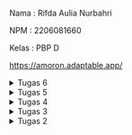 Nama    : Rifda Aulia Nurbahri

NPM     : 2206081660

Kelas   : PBP D

https://amoron.adaptable.app/

<details>

<summary>Tugas 6</summary>

<h1>Perbedaan antara Asynchronous Programming dengan Synchronous Programming</h1>

Asynchronous dan Synchronous adalah dua teknik atau gaya pemrograman yang masing-masing memiliki keunggulan dan kekurangannya.

Asynchronous programming adalah pendekatan pemrograman yang tidak terikat pada input output (I/O) protocol. Pemrograman asynchronous tidak melakukan pekerjaannya secara old style / cara lama yaitu dengan eksekusi baris program satu persatu secara hirarki. Asynchronous programming melakukan pekerjaannya tanpa harus terikat dengan proses lain atau dapat kita sebut secara Independent. Dengan pendekatan ini, waktu eksekusi juga dapat menjadi lebih singkat dan cepat.

Sebaliknya, Synchronous programming memiliki pendekatan yang lebih old style. Task akan dieksekusi satu persatu sesuai dengan urutan dan prioritas task. Hal ini memiliki kekurangan pada lama waktu eksekusi karena masing-masing task harus menunggu task lain selesai untuk diproses terlebih dahulu. Namun, bukan berarti Synchronous programming jauh lebih jelek dibandingkan dengan asynchronous programming. Terdapat beberapa hal yang menjadi synchronous programming memiliki keunggulan dibandingkan dengan asynchronous programming. Beberapa diantaranya adalah kemudahan yang ditawarkan oleh synchronous programming dibandingkan dengan asynchronous programming.

<h1>Event Driven Programming</h1>

Paradigma event-driven programming adalah paradigma pemrograman yang berfokus pada penanganan event atau kejadian yang terjadi dalam program, seperti input dari pengguna, klik mouse, tekan keyboard, respons dari server, dll. Paradigma ini memungkinkan program untuk berinteraksi dengan pengguna dan lingkungan secara dinamis dan responsif.

Salah satu contoh penerapan paradigma event-driven programming pada tugas ini adalah ketika user mengklik tombol "Search" pada halaman web. Event ini akan memicu fungsi JavaScript yang mengirimkan permintaan ke server menggunakan Fetch API. Server kemudian akan mengirimkan respons berupa data JSON yang berisi informasi tentang pencarian user. Fungsi JavaScript akan menerima respons ini dan memprosesnya untuk menampilkan hasil pencarian pada halaman web.

<h1>Penerapan Asynchronous Programming pada AJAX</h1>

AJAX adalah singkatan dari Asynchronous Javascript and XML dan mengacu pada sekumpulan teknis pengembangan web (web development) yang memungkinkan aplikasi web untuk bekerja secara asynchronous (tidak langsung) – memproses setiap request (permintaan) yang datang ke server di sisi background. Aplikasi web yang menggunakan AJAX dapat mengirimkan dan menerima data dari server tanpa harus mereload keseluruhan halaman.

Penerapan asynchronous programming pada AJAX memungkinkan aplikasi web untuk melakukan permintaan ke server dan menerima respons tanpa mengganggu pengalaman pengguna. Misalnya, ketika pengguna mengisi formulir di halaman web, AJAX dapat digunakan untuk mengirimkan data formulir ke server. Selama proses ini, pengguna dapat terus berinteraksi dengan halaman web tanpa perlu menunggu respons dari server. Ini membuat aplikasi web menjadi lebih responsif dan user-friendly.

<h1>Perbandingan Penerapan AJAX dengan Menggunakan Fetch API dan jQuery</h1>

Fetch API dan jQuery adalah dua teknologi yang sering digunakan dalam AJAX. Fetch API merupakan fungsi native yang tersedia pada Javascript dan tidak kalah praktis seperti JQuery saat menggunakannya. Fetch merupakan cara baru dalam melakukan network request. Fetch akan mengembalikan sebuah promise; Secara bawaan (default), fetch tidak akan mengirim atau menerima cookie dari server. Sebaliknya, jQuery adalah library yang menyediakan fungsi AJAX yang disederhanakan dari fungsi bawaan AJAX yang sudah tertanam pada browser. Tidak ada kelebihan yang ditawarkan JQuery selain penyederhanaan pada fungsi, apalagi ada fungsi shorthand dari .ajaxyaitu.get dan $.post.

<h1>Implementasi Langkah</h1>

<h2>Mengubah Kode Cards Data Item agar Mendukung AJAX GET dan Melakukan Pengambilan Task Menggunakan AJAX GET</h2>

Pertama-tama saya menghapus kode pada `main.html` untuk menampilkan cards dan mengubahnya dengan mengimplementasikan ajax get pada `<scripts>`

```html
<div id ="product_grid" class="mt-6 grid grid-cols-1 sm:grid-cols-2 md:grid-cols-3 lg:grid-cols-4 gap-6"></div>
```

```html
<script>
  async function getProducts() {
    return fetch("{% url 'main:get_product_json' %}").then((res) => res.json())
  }

  async function refreshProducts() {
    const products = await getProducts()

    let htmlString = "";
    products.forEach((item, index) => {
        htmlString += `
        <div class="bg-white rounded-lg overflow-hidden shadow-lg ${index === products.length - 1 ? 'bg-blue-200' : ''}">
            <div class="p-4">
                <h3 class="text-xl font-semibold">${item.name}</h3>
                <p class="text-gray-600">${item.description}</p>
                <p class="text-gray-800 font-semibold mt-2">${item.price}</p>

                <!-- Increment and Decrement Buttons -->
                <div class="mt-4 flex justify-center">
                    <div class="flex items-center space-x-2">
                        <!-- Decrement Button -->
                        <button onclick="decrementAmount(${item.pk})" class="bg-green-500 hover:bg-green-600 text-white font-bold py-1 px-2.5 rounded">-</button>

                        <!-- Amount Display -->
                        <span id="amount${item.pk}" class="text-lg font-semibold">${item.amount}</span>

                        <!-- Increment Button -->
                        <button onclick="incrementAmount(${item.pk})" class="bg-green-500 hover:bg-green-600 text-white font-bold py-1 px-2 rounded">+</button>
                    </div>
                </div>

                <!-- Edit and Delete Buttons -->
                <div class="mt-4 flex justify-center">
                    <div>
                        <a href="${item.edit_url}" class="btn btn-primary btn-sm">
                            Edit
                        </a>
                        <a href="${item.delete_url}" class="btn btn-danger btn-sm">
                            Delete
                        </a>
                    </div>
                </div>
            </div>
        </div>` 
    });

    document.getElementById("product_grid").innerHTML = htmlString;
}

  async function incrementAmount(id) {
      const response = await fetch(`/increment-amount/${id}`);
      refreshProducts();
  }

  async function decrementAmount(id) {
      const response = await fetch(`/decrement-amount/${id}`);
      refreshProducts();
  }

  async function deleteProduct(id) {
    const response = await fetch(`/delete-amount/${id}`);
      refreshProducts();
  }

  refreshProducts();

  function addProduct() {
      fetch("{% url 'main:add_product_ajax' %}", {
          method: "POST",
          body: new FormData(document.querySelector('#form'))
      }).then(refreshProducts)

      document.getElementById("form").reset()
      return false
    }

    document.getElementById("button_add").onclick = addProduct

</script>
```

<h2>Membuat Tombol yang Membuka Modal Form dan Membuat Modal Form</h2>

Pada `main.html` saya menghapus tombol `Add New Product` yang lama dan menggantinya dengan tombol `Add New Product by AJAX` 

```html
<div class="mt-6 flex items-center justify-center gap-x-6">
    <button type="button" class="rounded-md bg-red-800 px-3.5 py-2.5 text-sm font-semibold text-white shadow-sm hover:bg-gray-700 focus-visible:outline focus-visible:outline-2 focus-visible:outline-offset-2 focus-visible:outline-indigo-600" data-bs-toggle="modal" data-bs-target="#exampleModal">Add Product by AJAX</button>
</div>
```

Tombol tersebut memiliki value `data-bs-toggle`yaitu `modal` dan `data-bs-target` yaitu `#exampleModal` yang mana nantinya akan membuka modal form yang memiliki id `#exampleModal`

Di atas tombol tersebut saya membuat modal dengan form untuk menambahkan item seperti berikut

```html
<div class="modal fade" id="exampleModal" tabindex="-1" aria-labelledby="exampleModalLabel" aria-hidden="true">
    <div class="modal-dialog">
        <div class="modal-content">
            <div class="modal-header">
                <h1 class="modal-title fs-5" id="exampleModalLabel">Add New Product</h1>
                <button type="button" class="btn-close" data-bs-dismiss="modal" aria-label="Close"></button>
            </div>
            <div class="modal-body">
                <form id="form" onsubmit="return false;">
                    {% csrf_token %}
                    <div class="mb-3">
                        <label for="name" class="col-form-label">Name:</label>
                        <input type="text" class="form-control" id="name" name="name"></input>
                    </div>
                    <div class="mb-3">
                        <label for="price" class="col-form-label">Price:</label>
                        <input type="number" class="form-control" id="price" name="price"></input>
                    </div>
                    <div class="mb-3">
                        <label for="description" class="col-form-label">Description:</label>
                        <textarea class="form-control" id="description" name="description"></textarea>
                    </div>
                </form>
            </div>
            <div class="modal-footer">
                <button type="button" class="btn btn-secondary" data-bs-dismiss="modal">Close</button>
                <button type="button" class="btn btn-primary" id="button_add" data-bs-dismiss="modal">Add Product</button>
            </div>
        </div>
    </div>
</div>
```

Pada script juga saya menambahkan function `addProduct()` agar jika tombol diklik, produk baru muncul

```html
<script>
    ...
    function addProduct() {
        fetch("{% url 'main:add_product_ajax' %}", {
            method: "POST",
            body: new FormData(document.querySelector('#form'))
        }).then(refreshProducts)

        document.getElementById("form").reset()
        return false
    }
    
    document.getElementById("button_add").onclick = addProduct

</script>
```

<h2>Fungsi Views untuk Menambahkan Item Baru</h2>

Berikut adalah fungsi yang saya buat untuk membuat object product baru dengan parameter sesuai values dari request

```python
@csrf_exempt
def add_product_ajax(request):
    if request.method == 'POST':
        name = request.POST.get("name")
        price = request.POST.get("price")
        description = request.POST.get("description")
        amount = request.POST.get("amount")
        status = request.POST.get("status")
        user = request.user

        new_product = Product(name=name, price=price, description=description, amount=amount, status=status, user=user)
        new_product.save()

        return HttpResponse(b"CREATED", status=201)

    return HttpResponseNotFound()
```

<h2>Menghubungkan Form ke Path</h2>

Pada `urls.py` saya menambahkan ini ke `urlpatterns`

```python
path('create-product-ajax/', add_product_ajax, name='add_product_ajax'),
```

<h2>Melakukan Refresh Tanpa Reload</h2>

Saya membuat fungsi berikut agar halaman direfresh secara asinkronus tanpa reload

```javascript
async function refreshProducts() {
    const products = await getProducts()

    let htmlString = "";
    products.forEach((item, index) => {
        htmlString += `
        <div class="bg-white rounded-lg overflow-hidden shadow-lg ${index === products.length - 1 ? 'bg-blue-200' : ''}">
            <div class="p-4">
                <h3 class="text-xl font-semibold">${item.name}</h3>
                <p class="text-gray-600">${item.description}</p>
                <p class="text-gray-800 font-semibold mt-2">${item.price}</p>

                <!-- Increment and Decrement Buttons -->
                <div class="mt-4 flex justify-center">
                    <div class="flex items-center space-x-2">
                        <!-- Decrement Button -->
                        <button onclick="decrementAmount(${item.pk})" class="bg-green-500 hover:bg-green-600 text-white font-bold py-1 px-2.5 rounded">-</button>

                        <!-- Amount Display -->
                        <span id="amount${item.pk}" class="text-lg font-semibold">${item.amount}</span>

                        <!-- Increment Button -->
                        <button onclick="incrementAmount(${item.pk})" class="bg-green-500 hover:bg-green-600 text-white font-bold py-1 px-2 rounded">+</button>
                    </div>
                </div>

                <!-- Edit and Delete Buttons -->
                <div class="mt-4 flex justify-center">
                    <div>
                        <a href="${item.edit_url}" class="btn btn-primary btn-sm">
                            Edit
                        </a>
                        <a href="${item.delete_url}" class="btn btn-danger btn-sm">
                            Delete
                        </a>
                    </div>
                </div>
            </div>
        </div>` 
    });

    document.getElementById("product_grid").innerHTML = htmlString;
}
```

<h2>Melakukan Perintah collectstatic</h2>

Untuk menjalankan perintah collectstatic dalam Django, kita  dapat mengikuti langkah-langkah berikut:

1. Dorong kode Anda ke server penyebaran.

2. Di server, jalankan perintah collectstatic untuk menyalin semua berkas statis ke dalam STATIC_ROOT. Anda bisa menjalankan perintah ini di terminal:

`./manage.py collectstatic -v0 --noinput
`

<h1>BONUS</h1>

Berikut adalah penambahan fungsionalitas hapus dengan menggunakan AJAX DELETE

```javascript
async function deleteProduct(id) {
    const response = await fetch(`/delete-amount/${id}`);
        refreshProducts();
}
```

</details>

<details>

<summary>Tugas 5</summary>

<h1>Manfaat Elemen Selector</h1>

Element selector adalah selector CSS yang memilih elemen HTML berdasarkan nama tag-nya. Misalnya, selector `p` akan memilih semua elemen `<p>` di dokumen. Element selector berguna untuk mengatur gaya umum untuk elemen tertentu, seperti warna font, ukuran font, margin, padding, dll. Element selector sebaiknya digunakan ketika kita ingin menerapkan gaya yang konsisten dan seragam untuk elemen yang sama di seluruh halaman web.
    
<h1>HTML5 Tag</h1>

HTML5 Tag adalah tag HTML yang diperkenalkan atau diperbarui dalam versi HTML5. Beberapa contoh HTML5 Tag adalah:
1. `<article>`: Menentukan konten mandiri yang dapat berdiri sendiri atau didistribusikan secara terpisah, seperti artikel blog, berita, komentar, dll.
2. `<aside>`: Menentukan konten yang terkait secara tidak langsung dengan konten utama halaman, seperti sidebar, kotak iklan, dll.
3. `<audio>`: Menentukan suara atau musik yang tertanam dalam halaman, dan menyediakan kontrol pemutar untuk pengguna.
4. `<canvas>`: Menentukan area grafis yang dapat digambar dengan menggunakan skrip (biasanya JavaScript), seperti membuat grafik, animasi, game, dll.
5. `<datalist>`: Menentukan daftar opsi yang telah ditentukan sebelumnya untuk kontrol input, seperti kotak teks dengan fitur autocompletion.
6. `<details>`: Menentukan detail tambahan yang dapat dilihat atau disembunyikan oleh pengguna, seperti FAQ, petunjuk, dll.
7. `<figure>`: Menentukan konten mandiri yang biasanya memiliki keterangan, seperti gambar, diagram, kutipan, dll.
8. `<footer>`: Menentukan footer untuk dokumen atau bagian, seperti informasi hak cipta, tautan navigasi, dll.
9. `<header>`: Menentukan header untuk dokumen atau bagian, seperti judul, logo, menu, dll.
10. `<nav>`: Menentukan bagian navigasi dalam halaman, seperti menu utama, breadcrumb, dll.
11. `<section>`: Menentukan bagian dalam dokumen yang memiliki topik terkait, seperti bab buku, subjudul artikel, dll.
12. `<video>`: Menentukan video yang tertanam dalam halaman, dan menyediakan kontrol pemutar untuk pengguna.

<h1>Perbedaan antara Margin dan Padding</h1>

Margin dan padding adalah properti CSS yang berhubungan dengan ruang di sekitar dan di dalam elemen. Perbedaan utamanya adalah:
- Margin adalah ruang di luar elemen. Margin digunakan untuk membuat jarak antara elemen dengan elemen lain di sekitarnya. Margin tidak termasuk dalam ukuran elemen dan tidak mempengaruhi warna latar belakang atau gambar elemen. Margin juga dapat menyebabkan fenomena collapsing margin, yaitu ketika margin vertikal dari dua elemen bersebelahan saling tumpang tindih dan menghasilkan margin gabungan yang lebih kecil dari jumlah margin aslinya.
- Padding adalah ruang di dalam elemen. Padding digunakan untuk membuat jarak antara konten dengan batas elemen. Padding termasuk dalam ukuran elemen dan mempengaruhi warna latar belakang atau gambar elemen. Padding tidak menyebabkan collapsing margin.
    
<h1>Perbedaan antara framework CSS Tailwind dan Bootstrap</h1>

Framework CSS Tailwind dan Bootstrap adalah framework CSS yang populer dan banyak digunakan oleh para pengembang web. Perbedaan utamanya adalah:
- Tailwind adalah framework CSS utility-first yang memberikan kelas utilitas untuk membangun desain kustom. Tailwind tidak menawarkan komponen siap pakai yang dapat digunakan langsung, melainkan memberikan alat untuk membuatnya dengan cepat dan mudah. Tailwind lebih fleksibel dan dapat disesuaikan sesuai kebutuhan dan preferensi pengembang. Tailwind juga menghasilkan kode CSS yang lebih ringkas dan efisien dengan menggunakan fitur PurgeCSS yang menghapus kelas utilitas yang tidak digunakan dari file CSS akhir.
- Bootstrap adalah framework CSS komponen-based yang memberikan komponen siap pakai yang dirancang untuk bekerja dengan baik bersama-sama. Bootstrap memudahkan pengembang untuk membuat website dengan cepat dengan gaya yang konsisten. Bootstrap juga menyediakan sistem grid responsif yang memudahkan pengembang untuk mengatur layout website. Bootstrap kurang fleksibel dan dapat disesuaikan dibandingkan dengan Tailwind, karena pengembang harus mengikuti aturan dan konvensi yang ditetapkan oleh Bootstrap. Bootstrap juga cenderung menghasilkan kode CSS yang lebih besar dan berlebihan karena mengandung banyak komponen dan kelas yang mungkin tidak dibutuhkan oleh pengembang.

Kapan sebaiknya kita menggunakan Bootstrap daripada Tailwind, dan sebaliknya? Jawabannya tergantung pada kebutuhan dan tujuan proyek web yang sedang dikerjakan. Secara umum, kita sebaiknya menggunakan Bootstrap jika:
- Kita ingin membuat website dengan cepat tanpa harus memikirkan desain kustom.
- Kita ingin menggunakan komponen siap pakai yang sudah teruji dan terintegrasi dengan baik.
- Kita tidak terlalu peduli dengan ukuran file CSS atau kinerja website.
- Kita tidak ingin belajar banyak kelas utilitas baru atau menulis CSS sendiri.
- Kita tidak keberatan dengan gaya default Bootstrap yang mungkin sudah terlalu umum atau membosankan.

Sebaliknya, kita sebaiknya menggunakan Tailwind jika:
- Kita ingin membuat website dengan desain kustom yang unik dan sesuai dengan visi kita.
- Kita ingin memiliki kontrol penuh atas gaya dan layout website.
- Kita peduli dengan ukuran file CSS atau kinerja website.
- Kita ingin belajar banyak kelas utilitas baru atau menulis CSS sendiri.
- Kita ingin menghindari gaya default Bootstrap yang mungkin sudah terlalu umum atau membosankan.

<h1>Implementasi Checklist</h1>

Saya melakukan kustomisasi desain dengan menggunakan CSS framework yaitu Tailwind. Pertama-tama saya melakukan instalasi Tailwind dengan menambahkan script Play CDN ke base.html saya.
```html
<script src="https://cdn.tailwindcss.com"></script>
```

<h2>Kustomisasi Login Page</h2>

[![JdblShx.md.png](https://iili.io/JdblShx.md.png)](https://freeimage.host/i/JdblShx)

Pada laman login saya membuat backgroundnya menjadi kuning muda dan saya membuat container kanan dan kiri, container kiri berisi form untuk melakukan login dan container kanan adalah gambar untuk memperbagus tampilan. 

```html
<body class="gradient-form h-full bg-yellow-50 dark:bg-neutral-700">
  <div class="container mx-auto h-screen p-20 xl:w-3/4">
    <div
      class="g-6 flex h-full flex-wrap items-center justify-center text-neutral-800 dark:text-neutral-200">
      <div class="w-full">
        <div
          class="block rounded-lg bg-white shadow-lg dark:bg-neutral-800">
          <div class="g-0 lg:flex lg:flex-wrap">
            <!-- Left column container-->
            <div class="px-8 md:px-0 lg:w-6/12">
              <div class="md:mx-6 md:p-12">
                <!--Logo-->
                <div class="sm:mx-auto sm:w-full sm:max-w-sm">
                    <img class="mx-auto h-10 w-auto" src="https://i.postimg.cc/tTLYQJ53/6543540.png">
                    <h2 class="mt-2 text-center text-2xl font-bold leading-9 tracking-tight text-gray-900">Sign in to your account</h2>
                </div>

                <form class="space-y-6" action="" method="POST">
                    {% csrf_token %}
                    <div>
                    <label for="username" class="block text-sm font-medium leading-6 text-gray-900">Username</label>
                    <div class="mt-2">
                        <input type="text" id="username" name="username" placeholder="Username" required class="block w-full rounded-md border-0 py-2 px-3 text-gray-900 shadow-sm ring-1 ring-inset ring-gray-300 placeholder:text-gray-400 focus:ring-2 focus:ring-inset focus:ring-indigo-600 sm:text-sm sm:leading-6">
                    </div>
                    </div>
            
                    <div>
                    <div class="flex items-center justify-between">
                        <label for="password" class="block text-sm font-medium leading-6 text-gray-900">Password</label>
                    </div>
                    <div class="mt-2">
                        <input id="password" name="password" type="password" placeholder="Password" required class="block w-full rounded-md border-0 py-1.5 px-3 text-gray-900 shadow-sm ring-1 ring-inset ring-gray-300 placeholder:text-gray-400 focus:ring-5 focus:ring-inset focus:ring-indigo-600 sm:text-sm sm:leading-6">
                    </div>
                    </div>
            
                    <div>
                    <button type="submit" class="flex w-full justify-center rounded-md bg-red-800 px-3 py-1.5 text-sm font-semibold leading-6 text-white shadow-sm hover:bg-gray-800 focus-visible:outline focus-visible:outline-2 focus-visible:outline-offset-2 focus-visible:outline-indigo-600">Sign in</button>
                    </div>
                </form>
                {% if messages %}
                    <ul class="mt-3">
                        {% for message in messages %}
                            <li class="alert alert-danger">{{ message }}</li>
                        {% endfor %}
                    </ul>
                {% endif %}
            
                <p class="mt-10 text-center text-sm text-gray-500">
                    Don't have an account yet?
                    <a href="{% url 'main:register' %}" class="font-semibold leading-6 text-yellow-600 hover:text-yellow-600">Register Now</a>
                </p>
              </div>
            </div>

            <!-- Right column container with background and description-->
            <div
              class="flex items-center rounded-b-lg lg:w-6/12 lg:rounded-r-lg lg:rounded-bl-none"
              style="background: url(https://i.postimg.cc/66dJwT6M/3833025.jpg) no-repeat center center; background-size: cover;">
              <div class="px-4 py-6 text-white md:mx-6 md:p-12">
              </div>
            </div>
          </div>
        </div>
      </div>
    </div>
  </div>
</body>
```

<h2>Kustomisasi Register Page</h2>

[![JdbEtTu.md.png](https://iili.io/JdbEtTu.md.png)](https://freeimage.host/i/JdbEtTu)

Pada laman register yang tadinya function registernya menggunakan forms yang sudah ada di forms.py disini saya mengubahnya dengan membuat baru function register yang ada di `views.py`

```python
def register(request):
    if request.method == 'POST':
        username = request.POST['username']
        password = request.POST['password']
        confirm_password = request.POST['confirm_password']

        if password == confirm_password:
            if User.objects.filter(username=username).exists():
                messages.info(request, 'Username taken')
                return redirect('main:register')
            else:
                user = User.objects.create_user(username=username, password=password)
                user.save()
                messages.success(request, 'Your account has been successfully created!')
                return redirect('main:login')

        else:
            messages.info(request, 'Password not matching..')
            return redirect('main:register')
    else:
        return render(request, 'register.html')
```

Untuk tampilannya kurang lebih mirip dengan login page tapi hanya ada satu container, saya melakukan kustomisasinya seperti berikut

```html
<body class="bg-yellow-50" >
    <div class="flex flex-col items-center justify-center px-6 py-8 mx-auto md:h-screen lg:py-0">
        <a href="#" class="flex items-center mb-6 text-2xl font-bold text-red-700 dark:text-white">
            <img class="w-8 h-8 mr-2" src="https://i.postimg.cc/tTLYQJ53/6543540.png" alt="logo">
            Amoron
        </a>
        <div class="w-full bg-white rounded-lg shadow dark:border md:mt-0 sm:max-w-md xl:p-0 dark:bg-gray-800 dark:border-gray-700">
            <div class="p-6 space-y-4 md:space-y-6 sm:p-8">
                <h1 class="text-xl font-bold leading-tight tracking-tight text-gray-900 md:text-2xl dark:text-white">
                    Create an account
                </h1>
                <form class="space-y-4 md:space-y-6" method="POST" action="{% url 'main:register' %}">
                    {% csrf_token %} 
                    <div>
                        <label for="username" class="block mb-2 text-sm font-medium text-gray-900 dark:text-white">Username</label>
                        <input type="text" name="username" id="username" class="bg-gray-50 border border-gray-300 text-gray-900 sm:text-sm rounded-lg focus:ring-primary-600 focus:border-primary-600 block w-full p-2.5 dark:bg-gray-700 dark:border-gray-600 dark:placeholder-gray-400 dark:text-white dark:focus:ring-blue-500 dark:focus:border-blue-500" placeholder="Username" required="">
                    </div>
                    <div>
                        <label for="password" class="block mb-2 text-sm font-medium text-gray-900 dark:text-white">Password</label>
                        <input type="password" name="password" id="password" placeholder="Password" class="bg-gray-50 border border-gray-300 text-gray-900 sm:text-sm rounded-lg focus:ring-primary-600 focus:border-primary-600 block w-full p-2.5 dark:bg-gray-700 dark:border-gray-600 dark:placeholder-gray-400 dark:text-white dark:focus:ring-blue-500 dark:focus:border-blue-500" required="">
                    </div>
                    <div>
                        <label for="confirm_password" class="block mb-2 text-sm font-medium text-gray-900 dark:text-white">Confirm password</label>
                        <input type="password" name="confirm_password" id="confirm_password" placeholder="Confirm Password" class="bg-gray-50 border border-gray-300 text-gray-900 sm:text-sm rounded-lg focus:ring-primary-600 focus:border-primary-600 block w-full p-2.5 dark:bg-gray-700 dark:border-gray-600 dark:placeholder-gray-400 dark:text-white dark:focus:ring-blue-500 dark:focus:border-blue-500" required="">
                    </div>
                    <button type="submit" value="Daftar" class="w-full text-white bg-red-800 hover:bg-red-900 focus:ring-4 focus:outline-none focus:ring-primary-300 font-medium rounded-lg text-sm px-5 py-2.5 text-center dark:bg-primary-600 dark:hover:bg-primary-700 dark:focus:ring-primary-800">Create an account</button>
                </form>

                {% if messages %}  
                    <ul>   
                        {% for message in messages %}  
                            <li>{{ message }}</li>  
                        {% endfor %}  
                    </ul>   
                {% endif %}

                <p class="text-sm font-light text-gray-500 dark:text-gray-400">
                    Already have an account? <a href="{% url 'main:login' %}" class="font-medium text-yellow-600 hover:underline dark:text-primary-500">Login here</a>
                </p>
            </div>
        </div>
    </div>
</body>

<footer class="text-center py-4 bg-gray-700 text-white">
    <p class="text-sm">&copy; {% now "Y" %} Rifda Aulia Nurbahri - 2206081660 - PBP D</p>
</footer>
```

<h2>Kustomisasi Add New Product dan Edit Product Page</h2>

[![JdbGQFp.md.png](https://iili.io/JdbGQFp.md.png)](https://freeimage.host/i/JdbGQFp)

[![JdbMdP4.md.png](https://iili.io/JdbMdP4.md.png)](https://freeimage.host/i/JdbMdP4)

Sebetulnya untuk laman ini masih sama seperti sebelumnya yaitu menggunakan form, namun hanya saya perbagus tampilannya menggunakan Tailwind seperti sebagai berikut:

```html
<body class="bg-yellow-50">
    <div class="container my-10 shadow-lg rounded-lg p-8 divide-y bg-gray-100">
      <h1 class="text-xl font-bold text-center text-red-800 text-firebrick">Add Rentable Appliances</h1>
      <form method="POST" class="mt-4">
        {% csrf_token %}
        <table class="w-full">
          {{ form.as_table }}
          <tr>
            <td class="py-3"></td>
            <td class="py-3">
              <div class="flex items-center space-x-4">
                <input type="submit" value="Add Product"
                  class="w-full bg-red-800 text-white font-bold py-2 px-4 rounded hover:bg-red-900 focus:outline-none focus:ring-green-500 px-3 py-2" />
              </div>
            </td>
          </tr>
        </table>
      </form>
    </div>
</body>
```

```html
<body class="bg-yellow-50">
    <div class="container my-10 shadow-lg rounded-lg p-8 divide-y bg-gray-100">
      <h1 class="text-xl font-bold text-center text-red-800 text-firebrick">Edit Product</h1>
      <form method="POST" class="mt-4">
        {% csrf_token %}
        <table class="w-full">
          {{ form.as_table }}
          <tr>
            <td class="py-3"></td>
            <td class="py-3">
              <div class="flex items-center space-x-4">
                <input type="submit" value="Edit Product"
                  class="w-full bg-red-800 text-white font-bold py-2 px-4 rounded hover:bg-red-900 focus:outline-none focus:ring-green-500 px-3 py-2" />
              </div>
            </td>
          </tr>
        </table>
      </form>
    </div>
</body>
```

<h2>Kustomisasi Main Page</h2>

[![JdbNhEg.md.png](https://iili.io/JdbNhEg.md.png)](https://freeimage.host/i/JdbNhEg)

Pada halaman daftar inventori ini backgroundnya berbeda dari laman yang lain, saya menggunakan warna putih sebagai background dan ditambah dengan elemen-elemen blob gradient di layer atas background. Pada laman ini juga ada navigation bar di atas yang menampilkan welcome message dan tombol logout. Saya juga tidak lagi menggunakan tabel untuk menampilkan daftar product, di sini saya menggunakan card. Berikut adalah codenya:

```html
<div class=>
  <header class="absolute inset-x-0 top-0 z-50">
    <nav class="flex items-center justify-between p-6 lg:px-8" aria-label="Global">
      <div class="flex lg:flex-1 items-center">
        <a href="#" class="-m-1 p-1 flex items-center">
          <span class="sr-only">Your Company</span>
          <img class="h-8 w-auto" src="https://i.postimg.cc/tTLYQJ53/6543540.png" alt="">
          {% if user.is_authenticated %}
            <span class="text-sm font-semibold leading-6 text-gray-900 ml-4">Welcome, {{ user.username }}</span>
          {% endif %}
        </a>
      </div>      
      <div class="hidden lg:flex lg:flex-1 lg:justify-end">
        <a href="{% url 'main:logout' %}" class="text-sm font-semibold leading-6 text-gray-900">Log Out <span aria-hidden="true">&rarr;</span></a>
      </div>
    </nav>
  </header>

  <div class="relative isolate px-6 pt-14 lg:px-8">
    <div class="absolute inset-x-0 -top-40 -z-10 transform-gpu overflow-hidden blur-3xl sm:-top-80" aria-hidden="true">
      <div class="relative left-[calc(50%-11rem)] aspect-[1155/678] w-[36.125rem] -translate-x-1/2 rotate-[30deg] bg-gradient-to-tr from-[#B32E22] to-[#FFFBC8] opacity-31 sm:left-[calc(50%-30rem)] sm:w-[72.1875rem]" style="clip-path: polygon(74.1% 44.1%, 100% 61.6%, 97.5% 26.9%, 85.5% 0.1%, 80.7% 2%, 72.5% 32.5%, 60.2% 62.4%, 52.4% 68.1%, 47.5% 58.3%, 45.2% 34.5%, 27.5% 76.7%, 0.1% 64.9%, 17.9% 100%, 27.6% 76.8%, 76.1% 97.7%, 74.1% 44.1%)"></div>
    </div>
    <div class="mx-auto max-w-2xl py-16 sm:py-32">
      <div class="hidden sm:mb-8 sm:flex sm:justify-center">
      </div>
      <div class="text-center">
        <h1 class="text-4xl font-bold tracking-tight text-red-800 sm:text-6xl">Amoron Rental</h1>
        <p class="mt-6 text-lg leading-8 text-gray-600">Imagine stepping into a world where our appliances are not just tools but your trusted companions on the rollercoaster of university life</p>             
        <div class="mt-6 grid grid-cols-1 sm:grid-cols-2 md:grid-cols-3 lg:grid-cols-4 gap-6">
          {% for product in products %}
            <div class="bg-white rounded-lg overflow-hidden shadow-lg {% if forloop.counter == products|length %}bg-blue-200{% endif %}">
                <div class="p-4">
                    <h3 class="text-xl font-semibold">{{ product.name }}</h3>
                    <p class="text-gray-600">{{ product.description }}</p>
                    <p class="text-gray-800 font-semibold mt-2">{{ product.price }}</p>
        
                    <!-- Increment and Decrement Buttons -->
                    <div class="mt-4 flex justify-center">
                        <div class="flex items-center space-x-2">
                            <!-- Decrement Button -->
                            <form method="post" action="{% url 'main:decrement_amount' product.pk %}">
                                {% csrf_token %}
                                <input type="hidden" name="product_id" value="{{ product.pk }}">
                                <button type="submit" class="bg-green-500 hover:bg-green-600 text-white font-bold py-1 px-2.5 rounded">-</button>
                            </form>
        
                            <!-- Amount Display -->
                            <span id="amount{{ product.pk }}" class="text-lg font-semibold">{{ product.amount }}</span>
        
                            <!-- Increment Button -->
                            <form method="post" action="{% url 'main:increment_amount' product.pk %}">
                                {% csrf_token %}
                                <input type="hidden" name="product_id" value="{{ product.pk }}">
                                <button type="submit" class="bg-green-500 hover:bg-green-600 text-white font-bold py-1 px-2 rounded">+</button>
                            </form>
                        </div>
                    </div>
        
                    <!-- Edit and Delete Buttons -->
                    <div class="mt-4 flex justify-center">
                        <div>
                            <a href="{% url 'main:edit_product' product.pk %}" class="btn btn-primary btn-sm">
                                Edit
                            </a>
                            <a href="{% url 'main:delete_product' product.pk %}" class="btn btn-danger btn-sm">
                                Delete
                            </a>
                        </div>
                    </div>
                </div>
            </div>
          {% endfor %}
        </div>        
        <p class="mt-6 text-lg leading-8 text-gray-600">Last login session: {{ last_login }}</p>
        <div class="mt-6 flex items-center justify-center gap-x-6">
          <a href="{% url 'main:create_product' %}" class="rounded-md bg-red-800 px-3.5 py-2.5 text-sm font-semibold text-white shadow-sm hover:bg-gray-700 focus-visible:outline focus-visible:outline-2 focus-visible:outline-offset-2 focus-visible:outline-indigo-600">Add New Product</a>
        </div>
      </div>
    </div>
    <div class="absolute inset-x-0 top-[calc(100%-13rem)] -z-10 transform-gpu overflow-hidden blur-3xl sm:top-[calc(100%-40rem)]" aria-hidden="true">
      <div class="relative left-[calc(50%+3rem)] aspect-[1155/678] w-[36.125rem] -translate-x-1/2 bg-gradient-to-tr from-[#B32E22] to-[#FFFBC8] opacity-31 sm:left-[calc(50%+36rem)] sm:w-[72.1875rem]" style="clip-path: polygon(74.1% 44.1%, 100% 61.6%, 97.5% 26.9%, 85.5% 0.1%, 80.7% 2%, 72.5% 32.5%, 60.2% 62.4%, 52.4% 68.1%, 47.5% 58.3%, 45.2% 34.5%, 27.5% 76.7%, 0.1% 64.9%, 17.9% 100%, 27.6% 76.8%, 76.1% 97.7%, 74.1% 44.1%)"></div>
    </div>
  </div>
</div>

<footer class="text-center py-4 bg-gray-700 text-white">
  <p class="text-sm">&copy; {% now "Y" %} Rifda Aulia Nurbahri - 2206081660 - PBP D</p>
</footer>
```

</details>

<details>

<summary> Tugas 4 </summary>

<h1> Django UserCreationForm </h1>

Django UserCreationForm adalah formulir yang digunakan untuk membuat pengguna baru yang dapat menggunakan aplikasi web kita. Formulir ini memiliki tiga bidang: username, password1, dan password2 (yang pada dasarnya digunakan untuk konfirmasi password).

Berikut adalah beberapa kelebihan dan kekurangan dari Django UserCreationForm:

Kelebihan:

1. Django UserCreationForm merupakan bagian dari sistem otentikasi pengguna bawaan Django.

2. Formulir ini memiliki fungsi save() yang memungkinkan kita untuk menyimpan instance Pengguna ke dalam basis data.

3. Django UserCreationForm memiliki fitur keamanan bawaan yang cukup kuat untuk melindungi aplikasi web dari ancaman seperti SQL injection, Cross-site scripting, Clickjacking dan berbagai bentuk serangan lainnya.

Kekurangan:

1. Django secara umum dianggap sebagai perangkat lunak monolitik yang besar. Hal ini memungkinkan komunitas untuk mengembangkan ratusan modul dan aplikasi yang dapat digunakan kembali, tetapi juga membatasi kecepatan pengembangan Django.

2. Django perlu mempertahankan kompatibilitas mundur, sehingga perkembangannya berlangsung lambat.

3. Kerangka kerja ini mendorong kita ke dalam pola tertentu, tetapi lebih menyenangkan ketika kita dapat memprogram sendiri memilih arsitektur, struktur, dan pola desain.

<h1> Perbedaan Antara Autentikasi dan Otorisasi dalam Konteks Django </h1>

Dalam konteks Django, autentikasi dan otorisasi memiliki peran yang sangat penting dan berbeda:

Autentikasi adalah proses verifikasi identitas pengguna. Dengan kata lain, sistem memastikan bahwa pengguna adalah siapa yang mereka klaim. Misalnya, ketika pengguna mencoba masuk, sistem akan memeriksa apakah kombinasi nama pengguna dan kata sandi yang diberikan cocok dengan apa yang ada di basis data.

Otorisasi, di sisi lain, menentukan apa yang dapat dilakukan pengguna yang telah terautentikasi. Ini berarti sistem memeriksa hak akses pengguna dan memutuskan apakah mereka diizinkan untuk melakukan tindakan tertentu (misalnya, mengedit atau menghapus suatu pos).

Kedua konsep ini penting karena mereka membantu menjaga keamanan aplikasi web Django. Autentikasi membantu mencegah akses yang tidak sah dengan memastikan hanya pengguna yang sah yang dapat masuk. Sementara itu, otorisasi membantu mencegah penyalahgunaan aplikasi dengan membatasi apa yang dapat dilakukan pengguna setelah mereka masuk.

<h1>Cookies dalam Konteks Aplikasi Web</h1>

Cookies dalam konteks aplikasi web adalah file teks kecil yang berisi potongan data — seperti nama pengguna dan kata sandi — yang digunakan untuk mengidentifikasi komputer kita saat kita menggunakan jaringan. Cookies spesifik digunakan untuk mengidentifikasi pengguna spesifik dan meningkatkan pengalaman browsing web mereka.

Django menggunakan cookies dalam manajemen sesi pengguna. Django menyediakan kerangka kerja sesi yang memungkinkan kita menyimpan dan mengambil data secara acak berdasarkan setiap pengunjung situs. Django mengabstraksi proses pengiriman dan penerimaan cookies, dengan menempatkan cookie ID sesi di sisi klien, dan menyimpan semua data terkait di sisi server. Dengan cara ini, hanya ID sesi yang terlihat oleh pengguna, sementara data sesi tetap tersembunyi di server.

Untuk menggunakan sesi berbasis cookies, kita dapat mengatur pengaturan SESSION_ENGINE menjadi “django.contrib.sessions.backends.signed_cookies”. Data sesi akan disimpan menggunakan alat Django untuk penandatanganan kriptografis dan pengaturan SECRET_KEY.

Penting untuk dicatat bahwa meskipun cookies sangat berguna untuk mempertahankan status aplikasi dan memberikan pengalaman yang dipersonalisasi kepada pengguna, mereka juga dapat menimbulkan masalah privasi jika tidak ditangani dengan benar. Oleh karena itu, penting untuk selalu menggunakan praktek terbaik keamanan saat bekerja dengan cookies.

<h1>Keamanan Penggunaan Cookies</h1>

Penggunaan cookies dalam pengembangan web umumnya dianggap aman. Cookies sendiri cukup tidak berbahaya; mereka diproses dan disimpan oleh browser web kita dan sangat penting untuk beberapa fungsi di situs web. Mereka tidak menyebar virus atau malware. Mereka tidak dapat membaca dokumen atau informasi lain dari hard drive kita. Mereka tidak mengetahui dan tidak mengandung kata sandi kita, alamat email kita, atau informasi pribadi lainnya.

Namun, meskipun cookies secara umum aman, ada beberapa risiko keamanan dan privasi yang perlu diwaspadai:

1. Pelacakan Pengguna: Cookies dapat digunakan oleh situs web untuk melacak perilaku pengguna, yang dapat menimbulkan masalah privasi.

2. Serangan Pencurian Cookie (Cookie Theft): Jika seorang penyerang dapat mencuri cookie dari pengguna, mereka mungkin dapat menyamar sebagai pengguna tersebut.

3. Serangan Pemalsuan Permintaan Situs Lintas (Cross-Site Request Forgery): Seorang penyerang dapat memanfaatkan fakta bahwa cookies disertakan dalam setiap permintaan ke situs web untuk memaksa pengguna melakukan tindakan yang tidak mereka inginkan.

<h1>Implementasi Checklist</h1>

<h2>Mengimplementasi Fungsi Registrasi, Login, dan Logout</h2>

1. Mengimplementasi Fungsi Registrasi

Pertama-tama saya membuka `views.py` yang ada pada subdirektori `main` dan membuat fungsi dengan nama `register` yang menerima parameter `request`. Saya mengimpor `redirect`, `UserCreationForm`, dan `messages` untuk keperluan fungsi ini. 

```python
from django.shortcuts import redirect
from django.contrib.auth.forms import UserCreationForm
from django.contrib import messages  
```

Berikut adalah fungsi `register` yang dibuat

```python
def register(request):
    form = UserCreationForm()

    if request.method == "POST":
        form = UserCreationForm(request.POST)
        if form.is_valid():
            form.save()
            messages.success(request, 'Your account has been successfully created!')
            return redirect('main:login')
    context = {'form':form}
    return render(request, 'register.html', context)
```

Setelah itu saya membuat laman `register.html` pada `main/templates`

```html
{% extends 'base.html' %}

{% block meta %}
    <title>Register</title>
{% endblock meta %}

{% block content %}  

<div class = "login">
    
    <h1>Register</h1>  

        <form method="POST" >  
            {% csrf_token %}  
            <table>  
                {{ form.as_table }}  
                <tr>  
                    <td></td>
                    <td><input type="submit" name="submit" value="Daftar"/></td>  
                </tr>  
            </table>  
        </form>

    {% if messages %}  
        <ul>   
            {% for message in messages %}  
                <li>{{ message }}</li>  
                {% endfor %}  
        </ul>   
    {% endif %}

</div>  

{% endblock content %}
```

Saya juga mengimpor fungsi `register` ke `urls.py` dan menambahkan path url ke dalam `urlpatterns`

```python
from main.views import register
```

```python
path('register/', register, name='register'),
```

2. Mengimplementasi Fungsi Login

Pada `views.py` saya menambahkan import `authenticate` dan `login`

```python
from django.contrib.auth import authenticate, login
```

Selanjutnya saya membuat fungsi `login`

```python
def login_user(request):
    if request.method == 'POST':
        username = request.POST.get('username')
        password = request.POST.get('password')
        user = authenticate(request, username=username, password=password)
        if user is not None:
            login(request, user)
            return redirect('main:show_main')
        else:
            messages.info(request, 'Sorry, incorrect username or password. Please try again.')
    context = {}
    return render(request, 'login.html', context)
```

Saya juga membuat laman `login.html` baru pada `main/templates`

```html
{% extends 'base.html' %}

{% block meta %}
    <title>Login</title>
{% endblock meta %}

{% block content %}

<div class = "login">

    <h1>Login</h1>

    <form method="POST" action="">
        {% csrf_token %}
        <table>
            <tr>
                <td>Username: </td>
                <td><input type="text" name="username" placeholder="Username" class="form-control"></td>
            </tr>
                    
            <tr>
                <td>Password: </td>
                <td><input type="password" name="password" placeholder="Password" class="form-control"></td>
            </tr>

            <tr>
                <td></td>
                <td><input class="btn login_btn" type="submit" value="Login"></td>
            </tr>
        </table>
    </form>

    {% if messages %}
        <ul>
            {% for message in messages %}
                <li>{{ message }}</li>
            {% endfor %}
        </ul>
    {% endif %}     
        
    Don't have an account yet? <a href="{% url 'main:register' %}">Register Now</a>

</div>

{% endblock content %}
```

Pada `urls.py` saya mengimport fungsi `login_user` dan menambahkan path url ke dalam `urlpatterns`

```python
from main.views import login_user
```

```python
...
path('login/', login_user, name='login'),
...
```

3. Mengimplementasikan Fungsi Logout

Pada `views.py` saya menambahkan import `logout`

```python
from django.contrib.auth import logout
```

Kemudian saya membuat fungsi `logout` dengan parameter `request`

```python
def logout_user(request):
    logout(request)
    return redirect('main:login')
```

Saya juga menambahkan button logout pada `main.html` yang ada pada `main/templates`

```html
...
<a href="{% url 'main:logout' %}">
    <button>
        Logout
    </button>
</a>
...
```

Terakhir saya membuka `urls.py` kembali yanga da pada folder `main` untuk mengimport fungsi `logout_user` yang telah dibuat dan menambahkan path url ke dalam `urlpatterns`

```python
from main.views import logout_user
```

```python
...
path('logout/', logout_user, name='logout'),
...
```

<h2>Membuat 2 Akun Pengguna dengan 3 Dummy Data</h2>

Pertama-tama saya menjalankan `python manage.py runserver` pada direktori lokal `amoron`. Setelah server berhasil dijalankan saya membuka `http://localhost:8000/`. Pada laman tersebut saya melakukan `register`. Register ini dilakukan pada `register.html` yang telah saya buat. Saya membuat dua akun dengan username `rifda` dan `hantu`. Setelah akun berhasil dibuat, saya melakukan login pada masing-masing akun, tampilan login ini sesuai dengan `login.html` yang telah saya buat. Terakhir saya menambahkan tiga dummy data dengan klik tombol `Add New Product`


<h2>Menghubungkan Model Item dengan User</h2>

Hal yang pertama saya lakukan adalah membuka `models.py` yang ada pada subdirektori `main` dan melakukan import

```python
from django.contrib.auth.models import User
```

Pada model `Product` yang telah dibuat saya menambahkan kode berikut

```python
class Product(models.Model):
    user = models.ForeignKey(User, on_delete=models.CASCADE)
    ...
```

Setelah itu, pada `views.py` saya mengubah bagian conditional if pada kode fungsi `create_product`menjadi sebagai berikut

```python
def create_product(request):
 form = ProductForm(request.POST or None)

 if form.is_valid() and request.method == "POST":
     product = form.save(commit=False)
     product.user = request.user
     product.save()
     return HttpResponseRedirect(reverse('main:show_main'))
 ...
```

Pada fungsi `show_main` saya juga mengubah variable `products` menjadi sebagauiberikut agar `Product` yang ditampilkan adalah `Product` yang terasosiasikan dengan pengguna yang sedang login

```python
def show_main(request):
    products = Product.objects.filter(user=request.user)
...
```

Karena melakukan modifikasi pada model maka saya melakukan migrasi model dengan menjalankan `python manage.py makemigration` serta `python manage.py migrate`.

<h2>Menampilkan detail informasi pengguna yang sedang Logged in</h2>

Untuk menampilkan pengguna yang sedang login saya hanya mengganti value dari `name` pada fungsi `show_main` yang ada pada `view.py` menjadi seperti berikut

```python
def show_main(request):
    products = Product.objects.filter(user=request.user)

    context = {
        'name': request.user.username,
    ...
    }
```

Saya menerapkan cookies untuk menambahkan data last login dan menampilkannya ke halaman main.

Pertama-tama saya melakukan impor  `HttpResponseRedirect`, `reverse`, dan `datetime` pada `views.py` yang ada di subdirektori `main`

```python
import datetime
from django.http import HttpResponseRedirect
from django.urls import reverse
```

Pada fungsi `login_user` saya mengganti kode yang ada pada blok `if user is nor None` untuk menambahkan cookie `last_login` agar dapat melihat kapan terakhir kali pengguna melakukan login

```python
...
if user is not None:
    login(request, user)
    response = HttpResponseRedirect(reverse("main:show_main")) 
    response.set_cookie('last_login', str(datetime.datetime.now()))
    return response
...
```

Saya juga mengubah fungsi `show_main` dengan menambahkan key `last_login` seperti berikut

```python
def show_main(request):
    products = Product.objects.filter(user=request.user)

    context = {
        'name': request.user.username,
        'app': 'Amoron Rental',
        'kelas' : 'PBP D',
        'products' : products,
        'last_login': request.COOKIES['last_login'],
    }

    return render(request, "main.html", context)
```

Pada fungsi `logout_user` juga diubah menjadi seperti berikut

```python
def logout_user(request):
    logout(request)
    response = HttpResponseRedirect(reverse('main:login'))
    response.delete_cookie('last_login')
    return response
```

Terakhir, untuk menampilkan data last login pada laman, saya menambahkan kode berikut pada `main.html`

```html
<h5>Sesi terakhir login: {{ last_login }}</h5>
```

<h1> BONUS </h1>

Berikut adalah pengimplementasian tombol `Delete`, `Increment Amount`, dan `Decrement Amount` yang fungsional

[![message-Image-1695724041601.jpg](https://i.postimg.cc/rmD4905m/message-Image-1695724041601.jpg)](https://postimg.cc/0MqrkNWR)

</details>

<details>
    
<summary> Tugas 3 </summary>

<h1>Perbedaan antara form POST dan form GET dalam Django</h1>

Dalam Django, form POST dan form GET memiliki perbedaan dalam cara mereka mengirimkan data:

- Form POST: Form ini mengirimkan data dengan cara membundel data formulir, mengenkodasinya untuk transmisi, mengirimkannya ke server, dan kemudian menerima kembali responsnya. Data yang dikirimkan tidak ditampilkan di URL.

- Form GET: Form ini mengirimkan data dengan cara membundel data yang dikirimkan menjadi sebuah string, dan menggunakan string ini untuk membuat URL. Data yang dikirimkan akan ditampilkan di URL.

Jadi, perbedaan utama antara keduanya adalah bagaimana data dikirimkan dan apakah data tersebut ditampilkan di URL atau tidak.

<h1>Perbedaan Utama antara XML, JSON, dan HTML dalam Konteks Pengiriman Data</h1>

XML, JSON, dan HTML adalah teknologi yang digunakan untuk mengelola dan mengirimkan data, tetapi mereka memiliki perbedaan utama dalam konteks pengiriman data:

- XML (eXtensible Markup Language): XML adalah bahasa markup yang digunakan untuk menyimpan dan berbagi data antar aplikasi. XML memiliki struktur pohon dalam membentuk datanya dengan menggunakan tag dan atribut. XML dapat digunakan dalam berbagai bahasa pemrograman seperti Java, Python, atau C#. Selain itu, XML juga digunakan dalam web service, message passing, dan pembuatan dokumen.

- JSON (JavaScript Object Notation): JSON adalah format pertukaran data terbuka yang dapat dibaca baik oleh manusia maupun mesin. JSON bersifat independen dari setiap bahasa pemrograman dan merupakan output API umum dalam berbagai aplikasi. JSON menggunakan struktur data yang mirip dengan objek-objek JavaScript. Data disimpan dalam bentuk key-value pairs, yang bisa menjadi array atau nested objects.

- HTML (HyperText Markup Language): HTML adalah bahasa markup yang digunakan untuk membuat halaman web dan aplikasi web. HTML mengurus tampilan dari dokumen dan bagaimana dokumen ini diakses di browser. HTML dapat mengubah teks menjadi gambar, tabel, tautan, dll.

Jadi, perbedaan utama antara ketiganya adalah bagaimana data disajikan dan dikirimkan:

- XML berfokus pada struktur dan konteks data.
- JSON berfokus pada transfer data dengan struktur yang lebih sederhana dan ringan.
- HTML berfokus pada penyajian data.

<h1>Alasan JSON sering digunakan dalam pertukaran data antara aplikasi web modern</h1>

JSON (JavaScript Object Notation) sering digunakan dalam pertukaran data antara aplikasi web modern karena beberapa alasan berikut:

- Ringan: JSON adalah format yang ringan, yang memungkinkan data dikirim dengan cepat melalui jaringan.
- Struktur Data Sederhana: Berbeda dengan XML dan format lainnya yang memiliki fungsi serupa, JSON memiliki struktur data yang sederhana dan mudah dipahami.
- Mudah Dibaca oleh Manusia dan Mesin: JSON dirancang agar mudah dibaca oleh manusia, membuatnya menjadi format yang baik untuk debugging dan inspeksi data1. Selain itu, JSON juga mudah dipahami oleh mesin.
- Dukungan Lintas Platform: JSON didukung oleh sebagian besar bahasa pemrograman modern, sehingga data dalam format JSON dapat dengan mudah diolah dan dimanipulasi di berbagai platform.
- Fleksibilitas dalam Representasi Data: JSON memungkinkan representasi yang fleksibel dari berbagai jenis data. Ini dapat mencakup tipe data dasar seperti string, angka, boolean, serta struktur yang lebih kompleks seperti objek dan array.
- Penggunaan Luas dalam API: JSON sering digunakan pada API karena struktur kode yang lebih ringkas dan mudah dipahami daripada XML.

<h1> Implementasi Checklist </h1>

<h2>Membuat Input Form untuk Menambahkan Objek Model pada App Sebelumnya</h2>

Pertama-tama saya membuat berkas baru pada direktori `main` dengan nama `forms.py`. Berikut adalah isi `forms.py` saya.

```python
from django.forms import ModelForm
from main.models import Product

class ProductForm(ModelForm):
    class Meta:
        model = Product
        fields = ["name", "description", "status", "amount", "price"]
```

Pada `fields` terdapat `name`, `description`, `status`, `amount`, dan `price` yang sesuai dengan variable yang ada pada `models.py` milik saya

Kemudian saya memodifikasi file `views.py`. Saya mengimport modul dan membuat fungsi baru bernama `create_product`

```python
def create_product(request):
    form = ProductForm(request.POST or None)

    if form.is_valid() and request.method == "POST":
        form.save()
        return HttpResponseRedirect(reverse('main:show_main'))

    context = {'form': form}
    return render(request, "create_product.html", context)
```

Saya juga mengubah fungsi `show_main` yang sudah ada pada berkas `views.py` menjadi seperti berikut 

```python
def show_main(request):
    products = Product.objects.all()
    
    context = {
        'app': 'Amoron Rental',
        'nama': 'Rifda Aulia Nurbahri',
        'kelas' : 'PBP D',
        'products' : products
    }

    return render(request, "main.html", context)
```

Pada `urls.py` di `main` saya menambahkan path url ke dalam `urlpattern`

```python
path('create-product', create_product, name='create_product'),
```

Kemudian saya membuat berkas baru HTML dengan nama `create_product.html` pada direktori `main/templates`

```html
{% extends 'base.html' %} 

{% block content %}
<h1 style="color:firebrick;">Add Rentable Appliances</h1>

<form method="POST">
    {% csrf_token %}
    <table style="background-color:lightgrey;">
        {{ form.as_table }}
        <tr>
            <td></td>
            <td>
                <input type="submit" value="Add Product" style="background-color:green; color:white;"/>
            </td>
        </tr>
    </table>
</form>

{% endblock %}
```

<h2>Menambahkan 5 Fungsi Views untuk Melihat Objek yang Sudah Ditambahkan dalam Format HTML, XML, JSON, XML by ID, dan JSON by ID</h2>

Pertama-tama saya membuka `views.py` pada direktori `main` dan melakukan import modul

```python
from django.http import HttpResponseRedirect
from main.forms import ProductForm
from django.urls import reverse
from main.models import Product
from django.http import HttpResponse
from django.core import serializers
```

Kemudian saya membuat fungsi baru dengan nama `create_product` untuk menampilkan data produk data HTML

```python
def create_product(request):
    form = ProductForm(request.POST or None)

    if form.is_valid() and request.method == "POST":
        form.save()
        return HttpResponseRedirect(reverse('main:show_main'))

    context = {'form': form}
    return render(request, "create_product.html", context)
```

Saya juga mengubah fungsi `show_main` yang sudah ada pada berkas `views.py` menjadi seperti berikut 

```python
def show_main(request):
    products = Product.objects.all()
    
    context = {
        'app': 'Amoron Rental',
        'nama': 'Rifda Aulia Nurbahri',
        'kelas' : 'PBP D',
        'products' : products
    }

    return render(request, "main.html", context)
```

Kemudian saya menambahkan fungsi `show_xml` dan `show_json` untuk mengembalikan data dalam bentuk XML dan JSON

```python
def show_xml(request):
    data = Product.objects.all()
    return HttpResponse(serializers.serialize("xml", data), content_type="application/xml")
```

```python
def show_json(request):
    data = Product.objects.all()
    return HttpResponse(serializers.serialize("json", data), content_type="application/json")
```

Saya juga menambahkan fungsi untuk mengembalikan data berdasarkan ID dalam bentuk XML dan JSON

```python
def show_xml_by_id(request, id):
    data = Product.objects.filter(pk=id)
    return HttpResponse(serializers.serialize("xml", data), content_type="application/xml")
```

```python
def show_json_by_id(request, id):
    data = Product.objects.filter(pk=id)
    return HttpResponse(serializers.serialize("json", data), content_type="application/json")
```

<h2>Membuat Routing URL untuk Tiap Views</h2>

Pertama-tama saya membuka `urls.py` yang ada pada folder `main` dan mengimport fungsi fungsi yang sudah saya buat pada poin nomor 2

```python
from main.views import show_main, create_product, show_xml, show_json, show_xml_by_id, show_json_by_id
```

Kemudian saya menambahkan path url ke dalam `urlpatterns` untuk mengakses fungsi yang sudah diimpor

```python
urlpatterns = [
    path('', show_main, name='show_main'),
    path('create-product', create_product, name='create_product'),
    path('xml/', show_xml, name='show_xml'),
    path('json/', show_json, name='show_json'),
    path('xml/<int:id>/', show_xml_by_id, name='show_xml_by_id'),
    path('json/<int:id>/', show_json_by_id, name='show_json_by_id')
]
```

<h2>Mengakses URL Menggunakan Postman</h2>

Pertama-tama saya membuka Postman dan melakukan `Send` request baru dengan method `GET` dan url
http://localhost:8000 untuk get html

[![message-Image-1694872656652.jpg](https://i.postimg.cc/bJwXJbb2/message-Image-1694872656652.jpg)](https://postimg.cc/Y4ZDDvdp)

[![message-Image-1695176106233.jpg](https://i.postimg.cc/3rcy4GVV/message-Image-1695176106233.jpg)](https://postimg.cc/G9v364cx)

[![message-Image-1695176353307.jpg](https://i.postimg.cc/pVhjBkfR/message-Image-1695176353307.jpg)](https://postimg.cc/6TKTWrbm)

[![message-Image-1695176353307.jpg](https://i.postimg.cc/pVhjBkfR/message-Image-1695176353307.jpg)](https://postimg.cc/6TKTWrbm)

`notes : screenshot get html diambil ketika saya menambahkan data baru jadi untuk get xml dan json isinya cuman ada dua product`

Kemudian url selanjutnya adalah http://localhost:8000/xml dan http://localhost:8000/xml/1

[![message-Image-1694872674810.jpg](https://i.postimg.cc/YCtBVJ93/message-Image-1694872674810.jpg)](https://postimg.cc/rKZHRZ50)

[![message-Image-1694872723766.jpg](https://i.postimg.cc/gkYMPdVn/message-Image-1694872723766.jpg)](https://postimg.cc/9znPG6Nh)

Terakhir, saya membuat request dengan method `GET` dengan url http://localhost:8000/json dan http://localhost:8000/json/1

[![message-Image-1694872751331.jpg](https://i.postimg.cc/L6n1PbRx/message-Image-1694872751331.jpg)](https://postimg.cc/WhczLSdZ)

[![message-Image-1694872762671.jpg](https://i.postimg.cc/260xkLFy/message-Image-1694872762671.jpg)](https://postimg.cc/2bBWT6tN)

<h1>BONUS</h1>

Untuk mengimplementasi bonus ini, saya menambahkan kode berikut pada file `main.html`

```html
<h2>You saved {{ products.count }} item(s) in this app</h2>
```

[![message-Image-1695026243103.jpg](https://i.postimg.cc/PqSymt06/message-Image-1695026243103.jpg)](https://postimg.cc/WDJ0VPNr)

</details>

<details>

<summary> Tugas 2 </summary>

<h1>Pembuatan Proyek Django</h1>

Pertama-tama saya membuka terminal untuk menyalakan virtual environment, kemudian saya membuat direktori baru dengan nama amoron yang diinisiasi dengan git. Pada direktori tersebut saya menambahkan beberapa dependencies dan memasangnya. Setelah itu saya membuat proyek Django bernama amoron dengan perintah`django-admin startproject amoron .`

<h1>Membuat Aplikasi Main pada Proyek Django</h1>

Pada tahap ini akan terbentuk direktori baru dengan nama main yang merupakan struktur awal dari aplikasi amoron. Saya menjalankan perintah berikut untuk membuat aplikasi main `python manage.py startapp main`. Kemudian saya menambahkan `'main'` ke list `INSTALLED_APPS` pada `settings.py`

<h1>Melakukan Routing pada Proyek</h1>

Pertama-tama saya membuat berkas`urls.py`pada direktori `main` kemudian saya mengisi `urls.py` dengan kode berikut
```python
from django.urls import path
from main.views import show_main

app_name = 'main'

urlpatterns = [
    path('', show_main, name='show_main'),
]
```
Setelah itu saya membuka berkas `urls.py` yang ada pada direktori `amoron`. Saya mengimpor fungsi `include` dari `django.urls` dan menambahkan rute url seperti di bawah ini agar adaptable bisa diakses
```python
from django.contrib import admin
from django.urls import path
from django.urls import path, include

urlpatterns = [
    path('admin/', admin.site.urls),
    path('', include('main.urls')),
    path('main/', include('main.urls'))
]
```

<h1>Membuat Model pada Aplikasi Main</h1>

Saya membuka file `models.py` pada direktori aplikasi `main` lalu mengisi berkas `models.py` dengan kode berikut
```python
from django.db import models

class Product(models.Model):
    name = models.CharField(max_length=255)
    amount = models.IntegerField()
    description = models.TextField()
    status = models.CharField(max_length=255)
    price = models.IntegerField()
```
Aplikasi saya memiliki atribut `name`, `amount`, `description`, `status`, dan `price`. Setelah itu saya melakukan migrasi model.

<h1>Membuat Fungsi untuk Dikembalikan ke Template HTML</h1>

Saya mengimpor fungsi `render` dari modul `django.shortcuts` kemudian saya menambahkan fungsi berikut
```python
def show_main(request):
    context = {
        'app': 'Amoron Rental',
        'nama': 'Rifda Aulia Nurbahri',
        'kelas' : 'PBP D'
    }

    return render(request, "main.html", context)
```
Sebelum itu saya sudah melakukan editing pada `main.html` di direktori `templates` agar tampilan web sesuai dengan yang saya mau.

<h1>Melakukan Deployment pada Adaptable</h1>

Saya melakukan `add`, `commit`, `push` pada repositori utama `amoron` ke GitHub. Setelah itu saya menghubungkan Adaptable saya dengan repositori tersebut dan memilih `Python App Template` sebagai template deployment dan `PostgreSQL` sebagai tipe basis data yang akan digunakan. Selanjutnya adalah penyesuaian python version dan memasukkan perintah `python manage.py migrate && gunicorn amoron.wsgi` pada `Start Command`. Terakhir, saya mencentang bagian `HTTP Listener on Port` dan memulai proses deployment aplikasi.

<h1>Request Client ke Web Aplikasi Berbasis Django</h1>

Berikut adalah bagan yang berisi request client ke web web aplikasi berbasis Django beserta responnya dan kaitan antara `urls.py`, `views.py`, `models.py`, dan berkas `html`.

<h2>Bagan</h2>

[![http-request-2.png](https://i.postimg.cc/q7dqkM7b/http-request-2.png)](https://postimg.cc/dh4w6Frr)

<h2>Kaitan</h2>

1. `urls.py` adalah bagian dari Django yang digunakan untuk mengatur routing atau penentuan alamat URL mana yang akan dihubungkan dengan tampilan (views) apa. Pada berkas `urls.py`, terdapat definisi pola URL dan mengarahkannya ke tampilan (views) yang sesuai.
2. Berkas `views.py` berisi fungsi-fungsi (views) yang akan dijalankan ketika pengguna mengakses alamat URL tertentu. Views ini mengambil permintaan HTTP dari pengguna, memprosesnya, dan mengembalikan respons HTTP yang akan ditampilkan kepada pengguna.
3. Berkas `models.py` digunakan untuk mendefinisikan struktur dan hubungan data dalam aplikasi. Ini adalah tempat di mana developer mendefinisikan model-model Django, yang mewakili tabel-tabel dalam database.
4. Berkas `HTML` adalah bagian dari tampilan dalam Django. Berkas ini digunakan untuk mengatur tampilan halaman web yang akan ditampilkan kepada pengguna. Dalam berkas HTML, developer dapat memanfaatkan sintaks template Django untuk menampilkan data dari views dan model, sehingga menghasilkan halaman web yang dinamis

Dengan cara ini, alur kerja dasar dalam pengembangan aplikasi Django adalah sebagai berikut:
1. Pengguna mengakses URL tertentu dalam aplikasi.
2. Berkas `urls.py` mengarahkan URL tersebut ke views yang sesuai.
3. Views dalam `views.py` memproses permintaan, berinteraksi dengan model jika diperlukan, dan merender template HTML.
4. Template HTML digunakan untuk menghasilkan halaman web yang dikirimkan kepada client sebagai respons HTTP.

<h1>Pentingnya Virtual Environment</h1>

Virtual environment (venv) adalah alat yang sangat berguna dalam dalam pengembangan aplikasi web berbasis Django. Berikut adalah beberapa alasan mengapa kita menggunakan virtual environment:
1. Isolasi Proyek : Virtual environment memungkinkan kita untuk membuat lingkungan kerja yang terisolasi untuk setiap proyek Python. Ini berarti bahwa setiap proyek memiliki salinan independen dari library Python yang diperlukan, dan tidak akan bersinggungan dengan library dari proyek lain. Hal ini membantu menghindari konflik dan masalah kompatibilitas antara proyek-proyek yang berbeda.
2. Manajemen Dependensi : Virtual environment memungkinkan kita untuk menginstal dan mengelola dependensi proyek secara terisolasi. Kita dapat membuat daftar dependensi proyek kita dalam berkas seperti requirements.txt.
3. Keamanan : Dengan menggunakan virtual environment, kita dapat menghindari pengubahan tidak sengaja atau penyusupan oleh berkas atau library di luar kendali proyek kita.

Secara teknis kita masih dapat membuat aplikasi web berbasis Django tanpa menggunakan virtual environment. Namun, hal ini tidak dianjurkan karena akan menyulitkan manajemen dependensi, meningkatkan risiko konflik antara proyek, dan dapat membuat instalasi dan pengelolaan proyek lebih rumit. Dengan virtual environment, kita dapat memaksimalkan isolasi, manajemen dependensi, dan kemudahan pengembangan aplikasi Django kita. Oleh karena itu, sangat disarankan untuk menggunakan virtual environment dalam pengembangan proyek Django.

<h1>MVC, MVT, dan MVVM</h1>

MVC, MVT, dan MVVM adalah tiga pola arsitektur perangkat lunak yang digunakan dalam pengembangan aplikasi. Meskipun semuanya memiliki konsep dasar yang mirip, mereka digunakan dalam berbagai kerangka kerja dan bahasa pemrograman. Berikut adalah penjelasan singkat tentang masing-masing pola serta perbedaannya:

1. MVC (Model-View-Controller):
   * Model: Mewakili data dan logika bisnis. Ini adalah komponen yang bertanggung jawab untuk mengelola data aplikasi dan memproses logika bisnis.
   * View: Bertanggung jawab untuk tampilan dan presentasi data kepada pengguna. Ini adalah bagian yang menampilkan informasi dari Model ke pengguna.
   * Controller: Bertindak sebagai pengontrol antara Model dan View. Ini mengatur alur kerja aplikasi, menerima masukan dari pengguna, dan mengubah Model atau View sesuai kebutuhan.
   
   Perbedaan: Pada MVC, View dan Controller biasanya lebih terhubung secara erat daripada Model. Model tidak berinteraksi langsung dengan View, tetapi melalui Controller.

2. MVT (Model-View-Template):
   * Model: Mirip dengan MVC, ini adalah komponen yang mengelola data dan logika bisnis.
   * View: Sama dengan MVC, ini adalah bagian yang menampilkan data kepada pengguna.
   * Template: Ini adalah bagian yang berbeda dalam MVT. Template mengatur cara data ditampilkan dalam View. Template berisi HTML dan elemen tampilan lainnya dengan sintaks template yang memungkinkan kita untuk menyisipkan data dari Model ke dalam HTML.
     
   Perbedaan: Perbedaan utama antara MVT dan MVC adalah penggunaan Template sebagai lapisan tambahan yang mengatur tampilan.

2. MVVM (Model-View-ViewModel):
   * Model: Sama dengan Model dalam MVC dan MVT, yaitu komponen yang mengelola data dan logika bisnis.
   * View: Mirip dengan View dalam MVC dan MVT, ini adalah bagian yang menampilkan data kepada pengguna.
   * Model: Ini adalah bagian yang berbeda dalam MVVM. ViewModel bertindak sebagai perantara antara Model dan View. ViewModel mengubah data dari Model menjadi format yang dapat ditampilkan oleh View dan juga menangani tindakan pengguna yang diteruskan ke Model.
     
   Perbedaan: MVVM mengenalkan ViewModel sebagai lapisan tambahan yang memungkinkan pengikatan data yang lebih kuat antara Model dan View. Ini sering digunakan dalam aplikasi berbasis antarmuka pengguna yang kompleks.

Perbedaan utama antara ketiganya adalah bagaimana mereka mengatur interaksi antara Model, View, dan bagian pengontrolnya. MVC adalah pola klasik yang digunakan di banyak kerangka kerja web, MVT adalah varian Django yang menggunakan Template untuk tampilan, sedangkan MVVM adalah pola yang sering digunakan dalam pengembangan aplikasi desktop dan aplikasi berbasis antarmuka pengguna yang kompleks. Pemilihan pola tergantung pada jenis proyek dan kebutuhan pengembangan kita.

</details>
